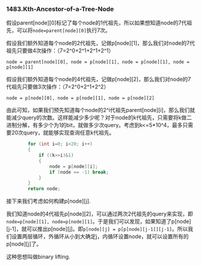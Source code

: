 ### 1483.Kth-Ancestor-of-a-Tree-Node
假设parent[node][0]标记了每个node的1代祖先，所以如果想知道node的7代祖先，可以将```node=parent[node][0]```执行7次。

假设我们额外知道每个node的2代祖先，记做p[node][1]，那么我们对node的7代祖先只要做4次操作：（7=2^0+2^1+2^1+2^1）
```
node = parent[node][0], node = p[node][1], node = p[node][1], node = p[node][1]
```
假设我们额外知道每个node的4代祖先，记做p[node][2]，那么我们对node的7代祖先只要做3次操作：（7=2^0+2^1+2^2）
```
node = p[node][0], node = p[node][1], node = p[node][2]
```
由此可知，如果我们预先知道每个node的2^i代祖先parent[node][i]，那么我们就能减少query的次数。这样能减少多少呢？对于node的k代祖先，只需要将k做二进制分解，有多少个为1的bit，就做多少次query。考虑到k<=5\*10^4，最多只需要20次query，就能够实现查询任意k代祖先。
```cpp
        for (int i=0; i<20; i++)
        {
            if ((k>>i)&1)
            {
                node = p[node][i];
                if (node == -1) break;
            }                
        }
        return node;
```
接下来我们考虑如何构建p[node][j].

我们知道node的4代祖先p[node][2]，可以通过两次2代祖先的query来实现，即```node=p[node][1], node=p[node][1]```。于是我们可以发现，如果知道了p[node][j-1]，就可以推出p[node][j]。即```p[node][j] = p[p[node][j-1]][j-1]```。所以我们设置两层循环，外循环从小到大确定j，内循环设置node，就可以设置所有的p[node][j]了。

这种思想叫做binary lifting.
